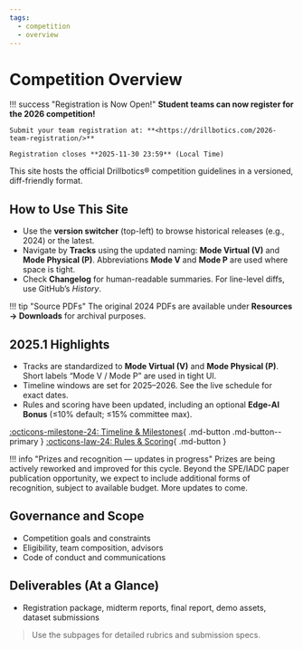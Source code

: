 ```yaml
---
tags:
  - competition
  - overview
---
```


# Competition Overview

!!! success "Registration is Now Open!"
    **Student teams can now register for the 2026 competition!**
    
    Submit your team registration at: **<https://drillbotics.com/2026-team-registration/>**
    
    Registration closes **2025-11-30 23:59** (Local Time)

This site hosts the official Drillbotics® competition guidelines in a versioned, diff-friendly format.

## How to Use This Site

- Use the **version switcher** (top-left) to browse historical releases (e.g., 2024) or the latest.
- Navigate by **Tracks** using the updated naming: **Mode Virtual (V)** and **Mode Physical (P)**. Abbreviations **Mode V** and **Mode P** are used where space is tight.
- Check **Changelog** for human-readable summaries. For line-level diffs, use GitHub’s *History*.

!!! tip "Source PDFs"
    The original 2024 PDFs are available under **Resources → Downloads** for archival purposes.

## 2025.1 Highlights

- Tracks are standardized to **Mode Virtual (V)** and **Mode Physical (P)**. Short labels “Mode V / Mode P” are used in tight UI.
- Timeline windows are set for 2025–2026. See the live schedule for exact dates.
- Rules and scoring have been updated, including an optional **Edge‑AI Bonus** (≤10% default; ≤15% committee max).

[:octicons-milestone-24: Timeline & Milestones](timeline.md){ .md-button .md-button--primary }
[:octicons-law-24: Rules & Scoring](rules-scoring.md){ .md-button }

!!! info "Prizes and recognition — updates in progress"
    Prizes are being actively reworked and improved for this cycle. Beyond the SPE/IADC paper publication opportunity, we expect to include additional forms of recognition, subject to available budget. More updates to come.

## Governance and Scope

- Competition goals and constraints
- Eligibility, team composition, advisors
- Code of conduct and communications

## Deliverables (At a Glance)

- Registration package, midterm reports, final report, demo assets, dataset submissions

> Use the subpages for detailed rubrics and submission specs.
